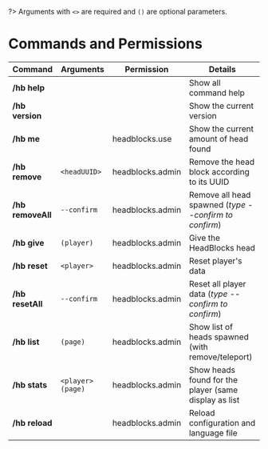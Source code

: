?> Arguments with `<>` are required and `()` are optional parameters.

# Commands and Permissions

| **Command**                        | **Arguments**                                | **Permission**   | **Details**                                              |
| ---------------------------------- | -------------------------------------------- | ---------------  | -------------------------------------------------------- |
| **/hb help**                       |                                              |                  | Show all command help                                    |
| **/hb version**                    |                                              |                  | Show the current version                                 |
| **/hb me**                         |                                              | headblocks.use   | Show the current amount of head found                    |
| **/hb remove**                     | `<headUUID>`                                 | headblocks.admin | Remove the head block according to its UUID              |
| **/hb removeAll**                  | `--confirm`                                  | headblocks.admin | Remove all head spawned (_type --confirm to confirm_)    |
| **/hb give**                       | `(player)`                                   | headblocks.admin | Give the HeadBlocks head                                 |
| **/hb reset**                      | `<player>`                                   | headblocks.admin | Reset player's data                                      |
| **/hb resetAll**                   | `--confirm`                                  | headblocks.admin | Reset all player data (_type --confirm to confirm_)      |
| **/hb list**                       | `(page)`                                     | headblocks.admin | Show list of heads spawned (with remove/teleport)        |
| **/hb stats**                      | `<player> (page)`                            | headblocks.admin | Show heads found for the player (same display as list    |
| **/hb reload**                     |                                              | headblocks.admin | Reload configuration and language file                   |